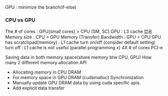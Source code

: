 GPU : minimize the branch(if-else)

### CPU vs GPU
The # of cores : GPU(small cores) > CPU (SM, SC)
GPU : L3 cache 없음
Memory size : CPU > GPU
Memory (Transfer) Bandwidth : GPU > CPU
GPU has scratchpad(memory) : L1 cache turn on/off (consider default setting)
	turn off : L1 cache is not useful (parallel programming x)
4X # of cores
PCI-e

Saving data in both memory space(share memory btw CPU, GPU)
How many 
2 different memory allocation API
- Allocating memory in CPU DRAM
- For memory space in GPU DRAM (cudamalloc)
Synchronization
- Manually update GPU DRAM data by using cuda specific apis.
- Add explicit data transfer
